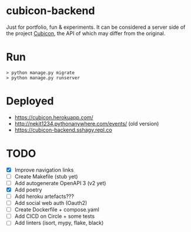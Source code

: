 # cubicon-backend
Just for portfolio, fun &amp; experiments. It can be considered a server side of the project [Cubicon](https://github.com/tmintas/cubicon), the API of which may differ from the original.

# Run
    > python manage.py migrate
    > python manage.py runserver


# Deployed
- https://cubicon.herokuapp.com/
- http://nekit1234.pythonanywhere.com/events/ (old version)
- https://cubicon-backend.sshagy.repl.co

# TODO
- [x] Improve navigation links
- [ ] Create Makefile (stub yet)
- [ ] Add autogenerate OpenAPI 3 (v2 yet)
- [x] Add poetry
- [ ] Add heroku artefacts???
- [ ] Add social web auth (Oauth2)
- [ ] Create Dockerfile + compose.yaml
- [ ] Add CICD on Circle + some tests
- [ ] Add linters (isort, mypy, flake, black)
